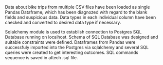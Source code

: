 Data about bike trips from multiple CSV files have been loaded as single Pandas Dataframe, which 
has been diagnozed with regard to the blank fields and suspicious data.
Data types in each individual column have been checked and converted to desired data type if necessary.

Sqlalchemy module is used to establish connection to Postgres SQL Database running on localhost. 
Schema of SQL Database was designed and suitable constraints were defined. 
Dataframes from Pandas were successfuly imported into the Postgres via sqlalchemy and several 
SQL queries were created to get interesting outcomes. SQL commands sequence is saved in attech .sql file. 








